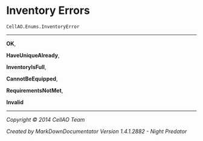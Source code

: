 # Inventory Errors #
`CellAO.Enums.InventoryError`  

----------


**OK**,

**HaveUniqueAlready**,

**InventoryIsFull**,

**CannotBeEquipped**,

**RequirementsNotMet**,

**Invalid**


----------

*Copyright © 2014 CellAO Team*

*Created by MarkDownDocumentator Version 1.4.1.2882 - Night Predator*


